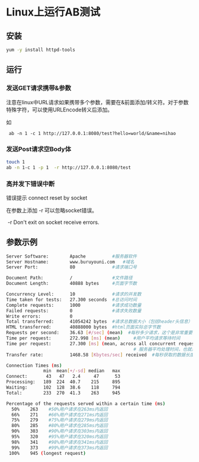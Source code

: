 # Linux上运行AB测试

## 安装

~~~bash
yum -y install httpd-tools 
~~~

## 运行

### 发送GET请求携带&参数

注意在linux中URL请求如果携带多个参数，需要在&前面添加/转义符。对于参数特殊字符，可以使用URLEncode转义后添加。

如

~~~shell
 ab -n 1 -c 1 http://127.0.0.1:8080/test?hello=world/&name=nihao
~~~



### 发送Post请求空Body体

~~~bash
touch 1
ab -n 1-c 1 -p 1  -r http://127.0.0.1:8080/test
~~~

### 高并发下错误中断

错误提示 connect reset by socket

在参数上添加 -r 可以忽略socket错误。

​    -r              Don't exit on socket receive errors.



## 参数示例

~~~bash
Server Software:        Apache  		#服务器软件
Server Hostname:        www.buruyouni.com   #域名
Server Port:            80 				#请求端口号

Document Path:          /   			#文件路径
Document Length:        40888 bytes 	#页面字节数

Concurrency Level:      10   			#请求的并发数
Time taken for tests:   27.300 seconds  #总访问时间
Complete requests:      1000   			#请求成功数量
Failed requests:        0      			#请求失败数量
Write errors:           0
Total transferred:      41054242 bytes  #请求总数据大小（包括header头信息）
HTML transferred:       40888000 bytes  #html页面实际总字节数
Requests per second:    36.63 [#/sec] (mean)  #每秒多少请求，这个是非常重要的参数数值，服务器的吞吐量
Time per request:       272.998 [ms] (mean)     #用户平均请求等待时间 
Time per request:       27.300 [ms] (mean, across all concurrent requests)
												# 服务器平均处理时间，也就是服务器吞吐量的倒数 
Transfer rate:          1468.58 [Kbytes/sec] received  #每秒获取的数据长度

Connection Times (ms)
              min  mean[+/-sd] median   max
Connect:       43   47   2.4     47      53
Processing:   189  224  40.7    215     895
Waiting:      102  128  38.6    118     794
Total:        233  270  41.3    263     945

Percentage of the requests served within a certain time (ms)
  50%    263    #50%用户请求在263ms内返回
  66%    271    #66%用户请求在271ms内返回
  75%    279    #75%用户请求在279ms内返回
  80%    285    #80%用户请求在285ms内返回
  90%    303    #90%用户请求在303ms内返回
  95%    320    #95%用户请求在320ms内返回
  98%    341    #98%用户请求在341ms内返回
  99%    373    #99%用户请求在373ms内返回
 100%    945 (longest request)
~~~

